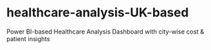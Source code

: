 # healthcare-analysis-UK-based
Power BI-based Healthcare Analysis Dashboard with city-wise cost &amp; patient insights
